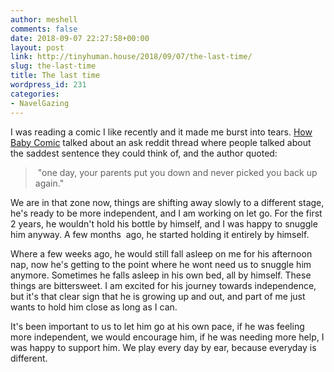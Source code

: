 ```yaml
---
author: meshell
comments: false
date: 2018-09-07 22:27:58+00:00
layout: post
link: http://tinyhuman.house/2018/09/07/the-last-time/
slug: the-last-time
title: The last time
wordpress_id: 231
categories:
- NavelGazing
---
```


I was reading a comic I like recently and it made me burst into tears. [How Baby Comic](http://howbabycomic.com/comic/hb322/) talked about an ask reddit thread where people talked about the saddest sentence they could think of, and the author quoted:


<blockquote> "one day, your parents put you down and never picked you back up again."</blockquote>


We are in that zone now, things are shifting away slowly to a different stage, he's ready to be more independent, and I am working on let go. For the first 2 years, he wouldn't hold his bottle by himself, and I was happy to snuggle him anyway. A few months  ago, he started holding it entirely by himself.

Where a few weeks ago, he would still fall asleep on me for his afternoon nap, now he's getting to the point where he wont need us to snuggle him anymore. Sometimes he falls asleep in his own bed, all by himself. These things are bittersweet. I am excited for his journey towards independence, but it's that clear sign that he is growing up and out, and part of me just wants to hold him close as long as I can.

It's been important to us to let him go at his own pace, if he was feeling more independent, we would encourage him, if he was needing more help, I was happy to support him. We play every day by ear, because everyday is different.
